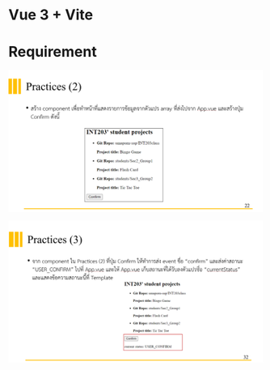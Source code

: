 # Vue 3 + Vite

# Requirement

![Requirement2](public/Requirement2.png)


![Requirement3](public/Requirement3.png)


